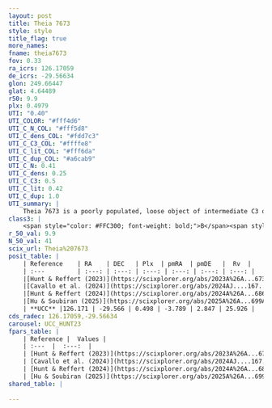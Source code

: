 ```yaml
---
layout: post
title: Theia 7673
style: style
title_flag: true
more_names: 
fname: theia7673
fov: 0.33
ra_icrs: 126.17059
de_icrs: -29.56634
glon: 249.66447
glat: 4.64489
r50: 9.9
plx: 0.4979
UTI: "0.40"
UTI_COLOR: "#fff4d6"
UTI_C_N_COL: "#fff5d8"
UTI_C_dens_COL: "#fdd7c3"
UTI_C_C3_COL: "#ffffe8"
UTI_C_lit_COL: "#fff6da"
UTI_C_dup_COL: "#a6cab9"
UTI_C_N: 0.41
UTI_C_dens: 0.25
UTI_C_C3: 0.5
UTI_C_lit: 0.42
UTI_C_dup: 1.0
UTI_summary: |
    Theia 7673 is a poorly populated, loose object of intermediate C3 quality. It was recently reported in the literature.
class3: |
    <span style="color: #FFC300; font-weight: bold;">B</span><span style="color: #FFC300; font-weight: bold;">B</span>
r_50_val: 9.9
N_50_val: 41
scix_url: Theia%207673
posit_table: |
    | Reference    | RA    | DEC   | Plx  | pmRA  | pmDE   |  Rv  |
    | :---         | :---: | :---: | :---: | :---: | :---: | :---: |
    |[Hunt & Reffert (2023)](https://scixplorer.org/abs/2023A%26A...673A.114H) | 126.168 | -29.517 | 0.5 | -3.781 | 2.824 | 24.177 |
    |[Cavallo et al. (2024)](https://scixplorer.org/abs/2024AJ....167...12C) | 126.21 | -29.604 | 0.5 | -- | -- | -- |
    |[Hunt & Reffert (2024)](https://scixplorer.org/abs/2024A%26A...686A..42H) | 126.168 | -29.517 | 0.5 | -3.781 | 2.824 | 24.177 |
    |[Hu & Soubiran (2025)](https://scixplorer.org/abs/2025A%26A...699A.246H) | 126.21 | -29.604 | -- | -- | -- | -- |
    | **UCC** |126.171 | -29.566 | 0.498 | -3.789 | 2.847 | 25.926 | 
cds_radec: 126.17059,-29.56634
carousel: UCC_HUNT23
fpars_table: |
    | Reference |  Values |
    | :---  |  :---:  |
    | [Hunt & Reffert (2023)](https://scixplorer.org/abs/2023A%26A...673A.114H) | `AV50=0.242, diffAV50=0.73, MOD50=11.371, logAge50=8.703` |
    | [Cavallo et al. (2024)](https://scixplorer.org/abs/2024AJ....167...12C) | `AV50=0.26, dMod50=11.16, logAge50=8.9, [Fe/H]50=0.1` |
    | [Hunt & Reffert (2024)](https://scixplorer.org/abs/2024A%26A...686A..42H) | `MassJ=101.304` |
    | [Hu & Soubiran (2025)](https://scixplorer.org/abs/2025A%26A...699A.246H) | `MA22=-0.12, MA23f=-0.12, MZ23=-0.11, MK24=-0.14, MF24=-0.03` |
shared_table: |
    
---
```

